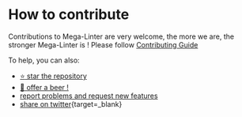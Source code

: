 <!-- markdownlint-disable MD013 -->
<!-- Generated by .automation/build.py, please do not update manually -->
<!-- how-to-contribute-section-start -->

# How to contribute

Contributions to Mega-Linter are very welcome, the more we are, the stronger Mega-Linter is !
Please follow [Contributing Guide](https://mega-linter.github.io/contributing/)

To help, you can also:

- [:star: star the repository](https://github.com/mega-linter/mega-linter/stargazers)
- [:beer: offer a beer !](https://github.com/sponsors/nvuillam)
- [report problems and request new features](https://github.com/mega-linter/mega-linter/issues)
- [share on twitter](http://twitter.com/intent/tweet/?text=Mega-Linter:%2070%20linters%20aggregator%20easy%20to%20use%20for%20all%20your%20projects&url=http://nvuillam.github.io/mega-linter&via=nvuillam){target=_blank}

<!-- how-to-contribute-section-end -->
